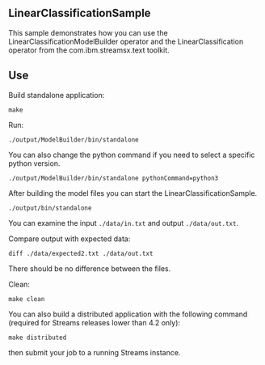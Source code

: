 ## LinearClassificationSample

This sample demonstrates how you can use the LinearClassificationModelBuilder operator and the LinearClassification operator from the com.ibm.streamsx.text toolkit.

## Use

Build standalone application:

`make`

Run:

`./output/ModelBuilder/bin/standalone`

You can also change the python command if you need to select a specific python version.

`./output/ModelBuilder/bin/standalone pythonCommand=python3`

After building the model files you can start the LinearClassificationSample.

`./output/bin/standalone`

You can examine the input `./data/in.txt` and output `./data/out.txt`.

Compare output with expected data:

`diff ./data/expected2.txt ./data/out.txt`

There should be no difference between the files.

Clean:

`make clean`

You can also build a distributed application with the following command (required for Streams releases lower than 4.2 only):

`make distributed`

then submit your job to a running Streams instance.
